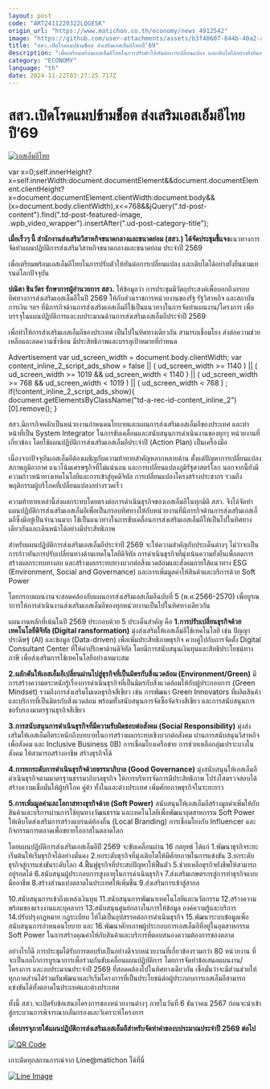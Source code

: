```yaml
---
layout: post
code: "ART2411220322LQGESK"
origin_url: "https://www.matichon.co.th/economy/news_4912542"
image: "https://github.com/user-attachments/assets/b3f40607-844b-40a2-a984-fcdb31ed366a"
title: "สสว.เปิดโรดแมปข้ามช็อต ส่งเสริมเอสเอ็มอีไทยปี’69"
description: "เพื่อเตรียมพร้อมเอสเอ็มอีไทยในการปรับตัวให้ทันต่อการเปลี่ยนแปลง และเติบโตได้อย่างยั่งยืนตามเทรนด์โลกปัจจุบัน"
category: "ECONOMY"
language: "th"
date: 2024-11-22T03:27:25.717Z
---
```


# สสว.เปิดโรดแมปข้ามช็อต ส่งเสริมเอสเอ็มอีไทยปี’69

[![เอสเอ็มอีไทย](https://www.matichon.co.th/wp-content/uploads/2024/11/ภป-สสวเปิดโรดแมปเอสเอ็มอีไทย69ขึ้นเว็บ.jpg "ภป-สสวเปิดโรดแมปเอสเอ็มอีไทย69ขึ้นเว็บ")](https://www.matichon.co.th/wp-content/uploads/2024/11/ภป-สสวเปิดโรดแมปเอสเอ็มอีไทย69ขึ้นเว็บ.jpg)

var x=0;self.innerHeight?x=self.innerWidth:document.documentElement&&document.documentElement.clientHeight?x=document.documentElement.clientWidth:document.body&&(x=document.body.clientWidth),x<=768&&jQuery(".td-post-content").find(".td-post-featured-image, .wpb\_video\_wrapper").insertAfter(".ud-post-category-title");

**เมื่อเร็วๆ นี้ สำนักงานส่งเสริมวิสาหกิจขนาดกลางและขนาดย่อม (สสว.) ได้จัดประชุมชี้แจง**แนวทางการจัดทำแผนปฏิบัติการส่งเสริมวิสาหกิจขนาดกลางและขนาดย่อม ประจำปี 2569

เพื่อเตรียมพร้อมเอสเอ็มอีไทยในการปรับตัวให้ทันต่อการเปลี่ยนแปลง และเติบโตได้อย่างยั่งยืนตามเทรนด์โลกปัจจุบัน

**ปณิตา ชินวัตร รักษาการผู้อำนวยการ สสว.** ให้ข้อมูลว่า การประชุมมีวัตถุประสงค์เพื่อบอกถึงกรอบทิศทางการส่งเสริมเอสเอ็มอีในปี 2569 ให้กับส่วนราชการหน่วยงานของรัฐ รัฐวิสาหกิจ และสถาบันการเงิน ฯลฯ ที่มีภารกิจด้านการส่งเสริมเอสเอ็มอีใช้เป็นแนวทางในการจัดทำแผนงาน/โครงการ เพื่อบรรจุในแผนปฏิบัติการและงบประมาณด้านการส่งเสริมเอสเอ็มอีประจำปี 2569

เพื่อทำให้การส่งเสริมเอสเอ็มอีของประเทศ เป็นไปในทิศทางเดียวกัน สามารถเชื่อมโยง ส่งต่อความช่วยเหลือและลดความซ้ำซ้อน มีประสิทธิภาพและบรรลุเป้าหมายที่กำหนด

Advertisement var ud\_screen\_width = document.body.clientWidth; var content\_inline\_2\_script\_ads\_show = false || ( ud\_screen\_width >= 1140 ) || ( ud\_screen\_width >= 1019 && ud\_screen\_width < 1140 ) || ( ud\_screen\_width >= 768 && ud\_screen\_width < 1019 ) || ( ud\_screen\_width < 768 ) ; if(!content\_inline\_2\_script\_ads\_show){ document.getElementsByClassName("td-a-rec-id-content\_inline\_2")\[0\].remove(); }

สสว.มีภารกิจหลักเป็นหน่วยงานกำหนดนโยบายและแผนการส่งเสริมเอสเอ็มอีของประเทศ และทำหน้าที่เป็น System Integrator ในการขับเคลื่อนและสนับสนุนการดำเนินงานของทุกๆ หน่วยงานที่เกี่ยวข้อง โดยใช้แผนปฏิบัติการส่งเสริมเอสเอ็มอีประจำปี (Action Plan) เป็นเครื่องมือ

เนื่องจากปัจจุบันเอสเอ็มอีต้องเผชิญกับความท้าทายสำคัญหลากหลายด้าน ตั้งแต่ปัญหาการเปลี่ยนแปลงสภาพภูมิอากาศ แนวโน้มเศรษฐกิจที่ไม่แน่นอน และการเปลี่ยนแปลงภูมิรัฐศาสตร์โลก นอกจากนี้ยังมีความก้าวหน้าทางเทคโนโลยีและการเข้าสู่ยุคดิจิทัล การเปลี่ยนแปลงโครงสร้างประชากร รวมถึงพฤติกรรมผู้บริโภคที่เปลี่ยนแปลงอย่างรวดเร็ว

ความท้าทายเหล่านี้ส่งผลกระทบโดยตรงต่อการดำเนินธุรกิจของเอสเอ็มอีในทุกมิติ สสว. จึงได้จัดทำแผนปฏิบัติการส่งเสริมเอสเอ็มอีเพื่อเป็นกรอบทิศทางให้กับหน่วยงานที่มีภารกิจด้านการส่งเสริมเอสเอ็มอีซึ่งมีอยู่เป็นจำนวนมาก ใช้เป็นแนวทางในการขับเคลื่อนการส่งเสริมเอสเอ็มอีให้เป็นไปในทิศทางเดียวกันและเดินหน้าได้อย่างมีประสิทธิภาพ

สำหรับแผนปฏิบัติการส่งเสริมเอสเอ็มอีประจำปี 2569 จะให้ความสำคัญกับประเด็นต่างๆ ไม่ว่าจะเป็น การก้าวทันการปรับเปลี่ยนทางด้านเทคโนโลยีดิจิทัล การดำเนินธุรกิจที่มุ่งเน้นความยั่งยืนเพื่อลดการสร้างผลกระทบทางลบ และสร้างผลกระทบทางบวกต่อสิ่งแวดล้อมและสังคมภายใต้แนวทาง ESG (Environment, Social and Governance) และการเพิ่มมูลค่าให้สินค้าและบริการด้วย Soft Power

โดยกรอบแผนงานจะสอดคล้องกับแผนการส่งเสริมเอสเอ็มอีฉบับที่ 5 (พ.ศ.2566-2570) เพื่อบูรณาการให้การดำเนินงานส่งเสริมเอสเอ็มอีของทุกหน่วยงานเป็นไปในทิศทางเดียวกัน

แผนงานหลักที่เน้นในปี 2569 ประกอบด้วย 5 ประเด็นสำคัญ คือ **1.การปรับเปลี่ยนธุรกิจด้วยเทคโนโลยีดิจิทัล (Digital ransformation)** มุ่งส่งเสริมให้เอสเอ็มอีใช้เทคโนโลยี เช่น ปัญญาประดิษฐ์ (AI) และข้อมูล (Data-driven) เพื่อเพิ่มประสิทธิภาพธุรกิจ ควบคู่ไปกับการจัดตั้ง Digital Consultant Center ที่ให้คำปรึกษาด้านดิจิทัล โดยมีการสนับสนุนเงินทุนและสิทธิประโยชน์ทางภาษี เพื่อส่งเสริมการใช้เทคโนโลยีอย่างเหมาะสม

**2.ผลักดันให้เอสเอ็มอีเปลี่ยนผ่านไปสู่ธุรกิจที่เป็นมิตรกับสิ่งแวดล้อม (Environment/Green)** มีการสร้างความตระหนักรู้เรื่องการดำเนินธุรกิจที่เป็นมิตรกับสิ่งแวดล้อมให้กับผู้ประกอบการ (Green Mindset) รวมถึงการส่งเสริมโมเดลธุรกิจสีเขียว เช่น การพัฒนา Green Innovators ที่ผลิตสินค้าและบริการที่เป็นมิตรกับสิ่งแวดล้อม พร้อมทั้งสนับสนุนการจัดซื้อจัดจ้างสีเขียว และการสนับสนุนการขอรับรองมาตรฐานธุรกิจสีเขียว

**3.การสนับสนุนการดำเนินธุรกิจที่มีความรับผิดชอบต่อสังคม (Social Responsibility)** มุ่งส่งเสริมให้เอสเอ็มอีตระหนักถึงบทบาทในการสร้างผลกระทบเชิงบวกต่อสังคม ผ่านการสนับสนุนวิสาหกิจเพื่อสังคม และ Inclusive Business (IB) การเชื่อมโยงเครือข่าย การช่วยเหลือกลุ่มเปราะบางในสังคม ให้สามารถสร้างอาชีพ สร้างธุรกิจได้

**4.การยกระดับการดำเนินธุรกิจด้วยธรรมาภิบาล (Good Governance)** มุ่งสนับสนุนให้เอสเอ็มอีดำเนินธุรกิจตามมาตรฐานธรรมาภิบาลธุรกิจ ให้การบริหารจัดการมีประสิทธิภาพ โปร่งใสตรวจสอบได้ สร้างความเชื่อมั่นให้ผู้บริโภค คู่ค้า ทั้งในและต่างประเทศ เพิ่มศักยภาพธุรกิจในระยะยาว

**5.การเพิ่มมูลค่าและโอกาสทางธุรกิจด้วย (Soft Power)** สนับสนุนให้เอสเอ็มอีสร้างมูลค่าเพิ่มให้กับสินค้าและบริการผ่านการใช้ทุนทางวัฒนธรรม และเทคโนโลยีเพื่อพัฒนาอุตสาหกรรม Soft Power ให้เติบโตส่งเสริมการสร้างแบรนด์ท้องถิ่น (Local Branding) การเชื่อมโยงกับ Influencer และกิจกรรมการตลาดเพื่อขยายโอกาสในตลาดโลก

โดยแผนปฏิบัติการส่งเสริมเอสเอ็มอีปี 2569 จะขับเคลื่อนผ่าน 16 กลยุทธ์ ได้แก่ 1.พัฒนาธุรกิจระยะเริ่มต้นให้เริ่มธุรกิจได้อย่างมั่นคง 2.ยกระดับธุรกิจที่มุ่งเติบโตให้มีศักยภาพในการแข่งขัน 3.ยกระดับธุรกิจสู่การแข่งขันระดับโลก 4.ฟื้นฟูธุรกิจที่ประสบปัญหาให้ฟื้นตัว 5.ช่วยเหลือธุรกิจยังชีพให้สามารถอยู่รอดได้ 6.สนับสนุนผู้ประกอบการสูงอายุในการดำเนินธุรกิจ 7.ส่งเสริมเกษตรกรสู่การทำธุรกิจแบบมืออาชีพ 8.สร้างส่วนแบ่งตลาดในประเทศให้เพิ่มขึ้น 9.ส่งเสริมการเข้าสู่สากล

10.สนับสนุนการเข้าถึงแหล่งเงินทุน 11.สนับสนุนการพัฒนาเทคโนโลยีและนวัตกรรม 12.สร้างความพร้อมของแรงงานและบุคลากร 13.สนับสนุนศูนย์กลางในการให้ข้อมูล องค์ความรู้และบริการ 14.ปรับปรุงกฎหมาย กฎระเบียบ ให้ไม่เป็นอุปสรรคต่อการดำเนินธุรกิจ 15.พัฒนาระบบข้อมูลเพื่อสนับสนุนการกำหนดนโยบาย และ 16.พัฒนาศักยภาพผู้ประกอบการเอสเอ็มอีที่อยู่ในอุตสาหกรรม Soft Power ในการสร้างคุณค่าให้กับสินค้าและบริการที่ตอบสนองความต้องการของตลาด

อย่างไรก็ดี การประชุมได้รับการตอบรับเป็นอย่างดีจากหน่วยงานที่เกี่ยวข้องรวมกว่า 80 หน่วยงาน ที่จะเป็นกลไกการบูรณาการเพื่อร่วมกันขับเคลื่อนแผนปฏิบัติการ โดยการจัดทำข้อเสนอแผนงาน/โครงการ และงบประมาณประจำปี 2569 ที่สอดคล้องไปในทิศทางเดียวกัน เชื่อมั่นว่าจะมีส่วนช่วยให้ทุกภาคส่วนได้ร่วมกันพัฒนาและริเริ่มโครงการที่เป็นประโยชน์ต่อผู้ประกอบการเอสเอ็มอีสามารถแข่งขันได้ทั้งตลาดในประเทศและต่างประเทศ

ทั้งนี้ สสว.จะเปิดรับข้อเสนอโครงการของหน่วยงานต่างๆ ภายในวันที่ 6 ธันวาคม 2567 ก่อนจะนำเข้าสู่กระบวนการพิจารณากลั่นกรองและวิเคราะห์โครงการ

**เพื่อบรรจุภายใต้แผนปฏิบัติการส่งเสริมเอสเอ็มอีสำหรับจัดทำคำของบประมาณประจำปี 2569 ต่อไป**

[![QR Code](https://www.matichon.co.th/wp-content/uploads/2023/07/wob1371z.jpg)](https://lin.ee/ht0nDxX)

เกาะติดทุกสถานการณ์จาก Line@matichon ได้ที่นี่

[![Line Image](https://www.matichon.co.th/wp-content/uploads/2023/07/th.png)](https://lin.ee/ht0nDxX)